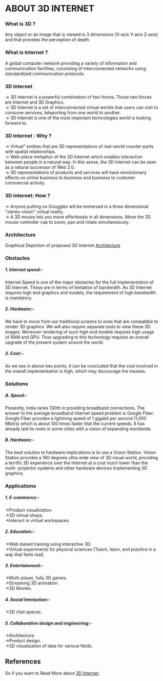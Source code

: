 # ABOUT 3D INTERNET
### What is 3D ?
Any object or an image that is viewed in 3 dimensions (X-axis Y-axis  Z-axis) and that provides the perception of depth.    
### What is Internet ?
A global computer network providing a variety of information and communication facilities, consisting of interconnected networks using standardized communication protocols.       
### 3D Internet
-> 3D Internet is a powerful combination of two forces. Those two forces are Internet and 3D Graphics.     
-> 3D Internet is a set of interconnected virtual worlds that users can visit to consume services, teleporting from one world to another.      
-> 3D Internet is one of the most important technologies world is looking forward to.    
### 3D Internet : Why ?
-> Virtual” entities that are 3D representations of real-world counter-parts with spatial relationships.    
-> Web-place metaphor of the 3D Internet which enables interaction between people in a natural way. In this sense, the 3D Internet can be seen as a natural successor of Web 2.0.     
-> 3D representations of products and services will have revolutionary effects on online business to business and business to customer commercial activity.  
### 3D internet: How ?
-> Anyone putting on Googgles will be immersed in a three dimensional "stereo-vision" virtual reality.   
-> A 3D mouse lets you move effortlessly in all dimensions. Move the 3D mouse controller cap to zoom, pan and rotate simultaneously.  
### Architecture
Graphical Depiction of proposed 3D Internet [Architecture](https://www.google.com/url?sa=i&url=https%3A%2F%2Fwww.slideshare.net%2FMudududlavindhya%2F3d-internet-technical-seminar&psig=AOvVaw3mxhsEqhJPV83KPsH-OekT&ust=1605946654321000&source=images&cd=vfe&ved=0CAIQjRxqFwoTCPjQtdTXkO0CFQAAAAAdAAAAABAT)

### Obstacles
##### 1. Internet speed:-  

Internet Speed is one of the major obstacles for the full implementation of 3D Internet. These are in terms of limitation of bandwidth. As 3D Internet requires high end graphics and models, the requirement of high bandwidth is mandatory.    

##### 2. Hardware:-  
    
We have to move from our traditional screens to ones that are compatible to render 3D graphics. We will also require separate tools to view these 3D images. Moreover rendering of such high end models requires high usage of RAM and GPU. Thus upgrading to this technology requires an overall upgrade of the present system around the world.   

##### 3. Cost:-       

As we see in above two points, it can be concluded that the cost involved in the overall implementation is high, which may discourage the masses.    
### Solutions
##### A. Speed:- 

Presently, India ranks 130th in providing broadband connections. The answer to the average broadband Internet speed problem is Google Fiber. Google Fiber provides a lightning speed of 1 gigabit per second (1,000 Mbit/s) which is about 100 times faster that the current speeds. It has already laid its roots in some cities with a vision of expanding worldwide.  

##### B. Hardware:-   

The best solution to hardware implications is to use a Vision Station. Vision Station provides a 180 degrees ultra wide view of 3D visual world, providing a terrific 3D experience over the Internet at a cost much lower than the multi- projector systems and other hardware devices implementing 3D graphics.  
### Applications
##### 1. E-commerce:-   
->Product visualization.   
->3D virtual shops.   
->Interact in virtual workspaces.   

##### 2. Education:-   
->Web-based training using interactive 3D.   
->Virtual experiments for physical sciences [Teach, learn, and practice in a way that feels real].  

##### 3. Entertainment:-      
->Multi-player, fully 3D games.     
->Streaming 3D animation.     
->3D Movies.  

#####  4. Social Interaction:-   
->3D chat spaces.    

##### 5. Collaborative design and engineering:-    
->Architecture.   
->Product design.    
->3D visualization of data for various fields.   

## References
So if you want to Read More about [3D Internet](https://www.geeksforgeeks.org/introduction-of-3d-internet/).   

